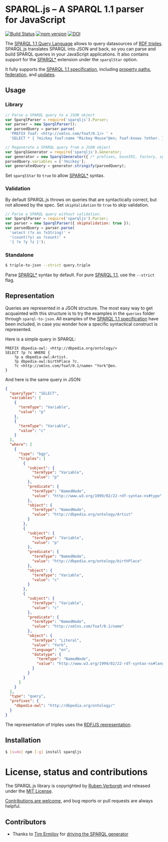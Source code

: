 # SPARQL.js – A SPARQL 1.1 parser for JavaScript
[![Build Status](https://github.com/RubenVerborgh/SPARQL.js/workflows/CI/badge.svg)](https://github.com/RubenVerborgh/SPARQL.js/actions)
[![npm version](https://badge.fury.io/js/sparqljs.svg)](https://www.npmjs.com/package/sparqljs)
[![DOI](https://zenodo.org/badge/22990236.svg)](https://zenodo.org/badge/latestdoi/22990236)

The [SPARQL 1.1 Query Language](http://www.w3.org/TR/sparql11-query/) allows to query datasources of [RDF triples](http://www.w3.org/TR/rdf11-concepts/).
SPARQL.js translates SPARQL into JSON and back,
so you can parse and build SPARQL queries in your JavaScript applications.
It also contains support for the [SPARQL*](https://blog.liu.se/olafhartig/2019/01/10/position-statement-rdf-star-and-sparql-star/) extension
under the `sparqlStar` option.

It fully supports the [SPARQL 1.1 specification](http://www.w3.org/TR/sparql11-query/), including [property paths](http://www.w3.org/TR/sparql11-query/#propertypaths), [federation](http://www.w3.org/TR/sparql11-federated-query/), and [updates](http://www.w3.org/TR/sparql11-update/).

## Usage
### Library
```JavaScript
// Parse a SPARQL query to a JSON object
var SparqlParser = require('sparqljs').Parser;
var parser = new SparqlParser();
var parsedQuery = parser.parse(
  'PREFIX foaf: <http://xmlns.com/foaf/0.1/> ' +
  'SELECT * { ?mickey foaf:name "Mickey Mouse"@en; foaf:knows ?other. }');

// Regenerate a SPARQL query from a JSON object
var SparqlGenerator = require('sparqljs').Generator;
var generator = new SparqlGenerator({ /* prefixes, baseIRI, factory, sparqlStar */ });
parsedQuery.variables = ['?mickey'];
var generatedQuery = generator.stringify(parsedQuery);
```
Set `sparqlStar` to `true` to allow [SPARQL*](https://blog.liu.se/olafhartig/2019/01/10/position-statement-rdf-star-and-sparql-star/) syntax.

### Validation

By default SPARQL.js throws on queries that are syntactically correct, but not allowed by the spec.
Set `skipValidation` to `true` to skip validation.

```JavaScript
// Parse a SPARQL query without validation.
var SparqlParser = require('sparqljs').Parser;
var parser = new SparqlParser({ skipValidation: true });
var parsedQuery = parser.parse(
  'select (?x as ?xString)' +
  '(count(?y) as ?count)' +
  '{ ?x ?y ?z }');
```

### Standalone
```bash
$ triple-to-json --strict query.triple
```
Parse [SPARQL*](https://blog.liu.se/olafhartig/2019/01/10/position-statement-rdf-star-and-sparql-star/) syntax by default.
For pure [SPARQL 1.1](http://www.w3.org/TR/sparql11-query/), use the `--strict` flag.

## Representation
Queries are represented in a JSON structure. The most easy way to get acquainted with this structure is to try the examples in the `queries` folder through `sparql-to-json`. All examples of the [SPARQL 1.1 specification](http://www.w3.org/TR/sparql11-query/) have been included, in case you wonder how a specific syntactical construct is represented.

Here is a simple query in SPARQL:
```SPARQL
PREFIX dbpedia-owl: <http://dbpedia.org/ontology/>
SELECT ?p ?c WHERE {
    ?p a dbpedia-owl:Artist.
    ?p dbpedia-owl:birthPlace ?c.
    ?c <http://xmlns.com/foaf/0.1/name> "York"@en.
}
```

And here is the same query in JSON:
```JSON
{
  "queryType": "SELECT",
  "variables": [
    {
      "termType": "Variable",
      "value": "p"
    },
    {
      "termType": "Variable",
      "value": "c"
    }
  ],
  "where": [
    {
      "type": "bgp",
      "triples": [
        {
          "subject": {
            "termType": "Variable",
            "value": "p"
          },
          "predicate": {
            "termType": "NamedNode",
            "value": "http://www.w3.org/1999/02/22-rdf-syntax-ns#type"
          },
          "object": {
            "termType": "NamedNode",
            "value": "http://dbpedia.org/ontology/Artist"
          }
        },
        {
          "subject": {
            "termType": "Variable",
            "value": "p"
          },
          "predicate": {
            "termType": "NamedNode",
            "value": "http://dbpedia.org/ontology/birthPlace"
          },
          "object": {
            "termType": "Variable",
            "value": "c"
          }
        },
        {
          "subject": {
            "termType": "Variable",
            "value": "c"
          },
          "predicate": {
            "termType": "NamedNode",
            "value": "http://xmlns.com/foaf/0.1/name"
          },
          "object": {
            "termType": "Literal",
            "value": "York",
            "language": "en",
            "datatype": {
              "termType": "NamedNode",
              "value": "http://www.w3.org/1999/02/22-rdf-syntax-ns#langString"
            }
          }
        }
      ]
    }
  ],
  "type": "query",
  "prefixes": {
    "dbpedia-owl": "http://dbpedia.org/ontology/"
  }
}
```

The representation of triples uses the [RDF/JS representation](http://rdf.js.org/).

## Installation
```bash
$ [sudo] npm [-g] install sparqljs
```

# License, status and contributions
The SPARQL.js library is copyrighted by [Ruben Verborgh](http://ruben.verborgh.org/)
and released under the [MIT License](https://github.com/RubenVerborgh/SPARQL.js/blob/master/LICENSE.md).

[Contributions are welcome](https://github.com/RubenVerborgh/SPARQL.js/blob/master/CONTRIBUTING.md), and bug reports or pull requests are always helpful.

## Contributors
- Thanks to [Tim Ermilov](https://github.com/yamalight) for [driving the SPARQL generator](https://github.com/RubenVerborgh/SPARQL.js/pull/9)
